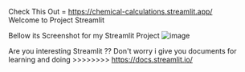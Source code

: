 Check This Out = https://chemical-calculations.streamlit.app/ <br /> 
Welcome to Project Streamlit

Bellow its Screenshot for my Streamlit Project 
![image](https://github.com/DAMASSDEV/Streamlit-chemical-calculations/assets/168662030/0f311041-efe2-45cf-afb3-f5110ebb4c99)

Are you interesting Streamlit ?? 
Don't worry i give you documents for learning and doing >>>>>>>> https://docs.streamlit.io/
